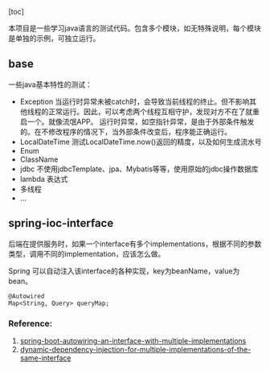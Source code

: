 [toc]

本项目是一些学习java语言的测试代码。包含多个模块，如无特殊说明，每个模块是单独的示例，可独立运行。

## base

一些java基本特性的测试：

- Exception
  当运行时异常未被catch时，会导致当前线程的终止。但不影响其他线程的正常运行。因此，可以考虑两个线程互相守护，发现对方不在了就重启一个。就像流氓APP。
  运行时异常，如空指针异常，是由于外部条件触发的。在不修改程序的情况下，当外部条件改变后，程序能正确运行。
- LocalDateTime 测试LocalDateTime.now()返回的精度，以及如何生成流水号
- Enum
- ClassName
- jdbc 不使用jdbcTemplate、jpa、Mybatis等等，使用原始的jdbc操作数据库
- lambda 表达式
- 多线程
- ...

## spring-ioc-interface
后端在提供服务时，如果一个interface有多个implementations，根据不同的参数类型，调用不同的implementation，应该怎么做。

Spring 可以自动注入该interface的各种实现，key为beanName，value为bean。

```
@Autowired
Map<String, Query> queryMap;
```
### Reference:
1. [spring-boot-autowiring-an-interface-with-multiple-implementations](https://stackoverflow.com/questions/51766013/spring-boot-autowiring-an-interface-with-multiple-implementations)
2. [dynamic-dependency-injection-for-multiple-implementations-of-the-same-interface](https://stackoverflow.com/questions/53273923/dynamic-dependency-injection-for-multiple-implementations-of-the-same-interface)


